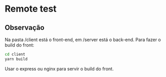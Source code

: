 # Remote test

## Observação

Na pasta /client está o front-end, em /server está o back-end. Para fazer o build do front:

```bash
cd client
yarn build
```

Usar o express ou nginx para servir o build do front.
